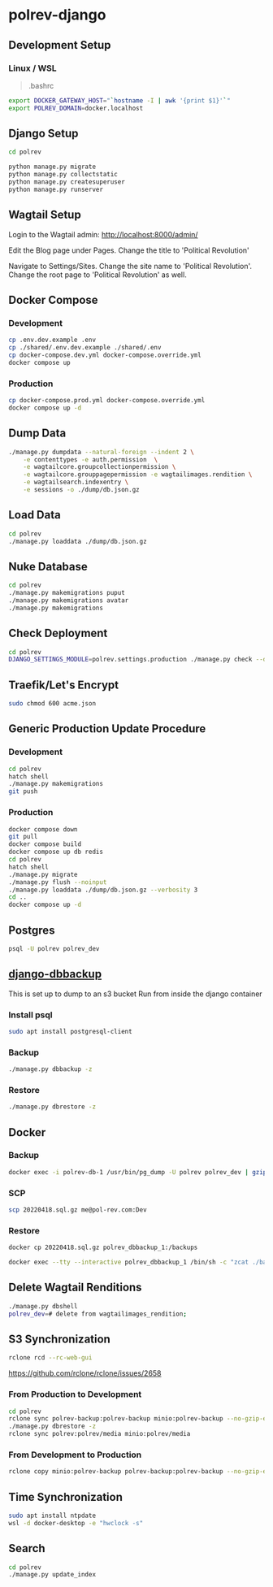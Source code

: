 # polrev-django

## Development Setup

### Linux / WSL
> .bashrc
```bash
export DOCKER_GATEWAY_HOST="`hostname -I | awk '{print $1}'`"
export POLREV_DOMAIN=docker.localhost
```

## Django Setup

```bash
cd polrev

python manage.py migrate
python manage.py collectstatic
python manage.py createsuperuser
python manage.py runserver
```

## Wagtail Setup

Login to the Wagtail admin:  [http://localhost:8000/admin/](http://localhost:8000/admin/)

Edit the Blog page under Pages.  Change the title to 'Political Revolution'

Navigate to Settings/Sites.  Change the site name to 'Political Revolution'.  Change the root page to 'Political Revolution' as well.

## Docker Compose

### Development

```bash
cp .env.dev.example .env
cp ./shared/.env.dev.example ./shared/.env
cp docker-compose.dev.yml docker-compose.override.yml
docker compose up
```

### Production

```bash
cp docker-compose.prod.yml docker-compose.override.yml
docker compose up -d
```

## Dump Data

```bash
./manage.py dumpdata --natural-foreign --indent 2 \
    -e contenttypes -e auth.permission  \
    -e wagtailcore.groupcollectionpermission \
    -e wagtailcore.grouppagepermission -e wagtailimages.rendition \
    -e wagtailsearch.indexentry \
    -e sessions -o ./dump/db.json.gz
```

## Load Data

```bash
cd polrev
./manage.py loaddata ./dump/db.json.gz
```

## Nuke Database
```bash
cd polrev
./manage.py makemigrations puput
./manage.py makemigrations avatar
./manage.py makemigrations
```

## Check Deployment
```bash
cd polrev
DJANGO_SETTINGS_MODULE=polrev.settings.production ./manage.py check --deploy
```

## Traefik/Let's Encrypt
```bash
sudo chmod 600 acme.json
```

## Generic Production Update Procedure

### Development

```bash
cd polrev
hatch shell
./manage.py makemigrations
git push
```

### Production

```bash
docker compose down
git pull
docker compose build
docker compose up db redis
cd polrev
hatch shell
./manage.py migrate
./manage.py flush --noinput
./manage.py loaddata ./dump/db.json.gz --verbosity 3
cd ..
docker compose up -d
```

## Postgres
```bash
psql -U polrev polrev_dev
```

## [django-dbbackup](https://github.com/jazzband/django-dbbackup)

This is set up to dump to an s3 bucket
Run from inside the django container

### Install psql
```bash
sudo apt install postgresql-client
```

### Backup
```bash
./manage.py dbbackup -z
```

### Restore
```bash
./manage.py dbrestore -z
```

## Docker

### Backup
```bash
docker exec -i polrev-db-1 /usr/bin/pg_dump -U polrev polrev_dev | gzip -9 > 20220418.sql.gz 
```

### SCP
```bash
scp 20220418.sql.gz me@pol-rev.com:Dev
```

### Restore
```bash
docker cp 20220418.sql.gz polrev_dbbackup_1:/backups

docker exec --tty --interactive polrev_dbbackup_1 /bin/sh -c "zcat ./backups/20220418.sql.gz | psql --host db --username=polrev --dbname=polrev_dev -W"
 ```

## Delete Wagtail Renditions
```bash
./manage.py dbshell
polrev_dev=# delete from wagtailimages_rendition;
```

## S3 Synchronization

```bash
rclone rcd --rc-web-gui
```

https://github.com/rclone/rclone/issues/2658

### From Production to Development
```bash
cd polrev
rclone sync polrev-backup:polrev-backup minio:polrev-backup --no-gzip-encoding
./manage.py dbrestore -z
rclone sync polrev:polrev/media minio:polrev/media
```

### From Development to Production
```bash
rclone copy minio:polrev-backup polrev-backup:polrev-backup --no-gzip-encoding
```

## Time Synchronization
```bash
sudo apt install ntpdate
wsl -d docker-desktop -e "hwclock -s"
```

## Search
```bash
cd polrev
./manage.py update_index
```